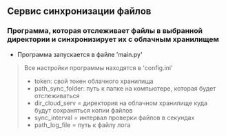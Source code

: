 ## Сервис синхронизации файлов

### Программа, которая отслеживает файлы в выбранной директории и синхронизирует их с облачным хранилищем

* Программа запускается в файле 'main.py'

> Все настройки программы находятся в 'config.ini'
>* token: свой токен облачного хранилища
>* path_sync_folder: путь к папке на компьютере, которая будет отслеживаться
>* dir_cloud_serv = директория на облачном хранилище куда будут сохраняться копии файлов
>* sync_interval = интервал проверки файлов в секундах
>* path_log_file = путь к файлу лога